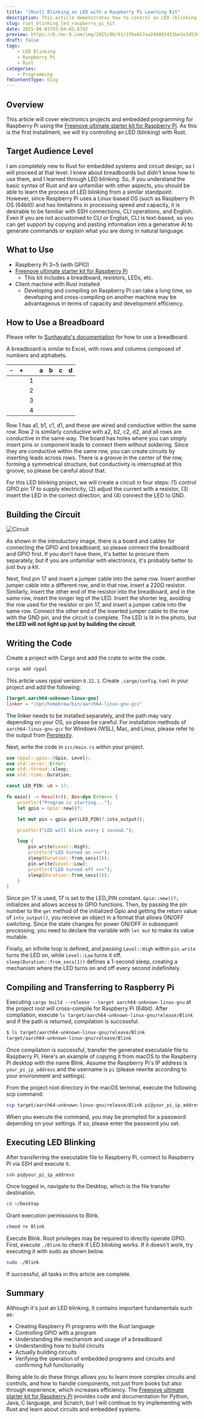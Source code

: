 ```yaml
---
title: "[Rust] Blinking an LED with a Raspberry Pi Learning Kit"
description: This article demonstrates how to control an LED (blinking) using the Rust language with the Freenove ultimate starter kit for Raspberry Pi.
slug: rust_blinking_led_raspberry_pi_kit
date: 2025-06-01T03:04:01.679Z
preview: https://b.rmc-8.com/img/2025/06/01/1fbe657aa246865432be2e1d53002531.jpg
draft: false
tags:
    - LED Blinking
    - Raspberry Pi
    - Rust
categories:
    - Programming
fmContentType: blog
---
```


## Overview

This article will cover electronics projects and embedded programming for Raspberry Pi using the [Freenove ultimate starter kit for Raspberry Pi](https://amzn.to/3SuDUX7). As this is the first installment, we will try controlling an LED (blinking) with Rust.

## Target Audience Level

I am completely new to Rust for embedded systems and circuit design, so I will proceed at that level. I knew about breadboards but didn't know how to use them, and I learned through LED blinking. So, if you understand the basic syntax of Rust and are unfamiliar with other aspects, you should be able to learn the process of LED blinking from a similar standpoint. However, since Raspberry Pi uses a Linux-based OS (such as Raspberry Pi OS (64bit)) and has limitations in processing speed and capacity, it is desirable to be familiar with SSH connections, CLI operations, and English. Even if you are not accustomed to CLI or English, CLI is text-based, so you can get support by copying and pasting information into a generative AI to generate commands or explain what you are doing in natural language.

## What to Use

* Raspberry Pi 3~5 (with GPIO)
* [Freenove ultimate starter kit for Raspberry Pi](https://amzn.to/3SuDUX7)
  * This kit includes a breadboard, resistors, LEDs, etc.
* Client machine with Rust installed
  * Developing and compiling on Raspberry Pi can take a long time, so developing and cross-compiling on another machine may be advantageous in terms of capacity and development efficiency.

## How to Use a Breadboard

Please refer to [Sunhayato's documentation](https://shop.sunhayato.co.jp/blogs/problem-solving/breadboard) for how to use a breadboard.

A breadboard is similar to Excel, with rows and columns composed of numbers and alphabets.

|  -  |  +  |     |  a  |  b  | c   | d   |
| :-: | :-: | :-: | :-: | :-: | --- | --- |
|     |     |  1  |     |     |     |     |
|     |     |  2  |     |     |     |     |
|     |     |  3  |     |     |     |     |
|     |     |  4  |     |     |     |     |

Row 1 has a1, b1, c1, d1, and these are wired and conductive within the same row. Row 2 is similarly conductive with a2, b2, c2, d2, and all rows are conductive in the same way. The board has holes where you can simply insert pins or component leads to connect them without soldering. Since they are conductive within the same row, you can create circuits by inserting leads across rows. There is a groove in the center of the row, forming a symmetrical structure, but conductivity is interrupted at this groove, so please be careful about that.

For this LED blinking project, we will create a circuit in four steps: (1) control GPIO pin 17 to supply electricity, (2) adjust the current with a resistor, (3) insert the LED in the correct direction, and (4) connect the LED to GND.

## Building the Circuit

![Circuit](https://b.rmc-8.com/img/2025/06/01/b1d2b212b3ea6735667c7cf9ed05d54b.jpg)

As shown in the introductory image, there is a board and cables for connecting the GPIO and breadboard, so please connect the breadboard and GPIO first. If you don't have them, it's better to procure them separately, but if you are unfamiliar with electronics, it's probably better to just buy a kit.

Next, find pin 17 and insert a jumper cable into the same row. Insert another jumper cable into a different row, and in that row, insert a 220Ω resistor. Similarly, insert the other end of the resistor into the breadboard, and in the same row, insert the longer leg of the LED. Insert the shorter leg, avoiding the row used for the resistor or pin 17, and insert a jumper cable into the same row. Connect the other end of the inserted jumper cable to the row with the GND pin, and the circuit is complete. The LED is lit in the photo, but **the LED will not light up just by building the circuit**.

## Writing the Code

Create a project with Cargo and add the crate to write the code.

```bash
cargo add rppal
```

This article uses rppal version `0.22.1`. Create `.cargo/config.toml` in your project and add the following:

```toml
[target.aarch64-unknown-linux-gnu]
linker = "/opt/homebrew/bin/aarch64-linux-gnu-gcc"
```

The linker needs to be installed separately, and the path may vary depending on your OS, so please be careful. For installation methods of `aarch64-linux-gnu-gcc` for Windows (WSL), Mac, and Linux, please refer to the output from [Perplexity](https://www.perplexity.ai/search/aarch64-linux-gnu-gccnoinsutor-XVTQpLzNQPGAZqpFPEpekA).

Next, write the code in `src/main.rs` within your project.

```rs
use rppal::gpio::{Gpio, Level};
use std::error::Error;
use std::thread::sleep;
use std::time::Duration;

const LED_PIN: u8 = 17;

fn main() -> Result<(), Box<dyn Error>> {
    println!("Program is starting...");
    let gpio = Gpio::new()?;

    let mut pin = gpio.get(LED_PIN)?.into_output();

    println!("LED will blink every 1 second.");

    loop {
        pin.write(Level::High);
        println!("LED turned on >>>");
        sleep(Duration::from_secs(1));
        pin.write(Level::Low);
        println!("LED turned off <<<");
        sleep(Duration::from_secs(1));
    }
}
```

Since pin 17 is used, 17 is set to the LED_PIN constant. `Gpio::new()?;` initializes and allows access to GPIO functions. Then, by passing the pin number to the `get` method of the initialized Gpio and getting the return value of `into_output()`, you receive an object in a format that allows ON/OFF switching. Since the state changes for power ON/OFF in subsequent processing, you need to declare the variable with `let mut` to make its value mutable.

Finally, an infinite loop is defined, and passing `Level::High` within `pin.write` turns the LED on, while `Level::Low` turns it off. `sleep(Duration::from_secs(1))` defines a 1-second sleep, creating a mechanism where the LED turns on and off every second indefinitely.

## Compiling and Transferring to Raspberry Pi

Executing `cargo build --release --target aarch64-unknown-linux-gnu` at the project root will cross-compile for Raspberry Pi (64bit). After compilation, execute `ls target/aarch64-unknown-linux-gnu/release/Blink` and if the path is returned, compilation is successful.

```bash
$ ls target/aarch64-unknown-linux-gnu/release/Blink
target/aarch64-unknown-linux-gnu/release/Blink
```

Once compilation is successful, transfer the generated executable file to Raspberry Pi. Here's an example of copying it from macOS to the Raspberry Pi desktop with the name Blink. Assume the Raspberry Pi's IP address is `your_pi_ip_address` and the username is `pi` (please rewrite according to your environment and settings).

From the project root directory in the macOS terminal, execute the following scp command:

```bash
scp target/aarch64-unknown-linux-gnu/release/Blink pi@your_pi_ip_address:~/Desktop/Blink
```

When you execute the command, you may be prompted for a password depending on your settings. If so, please enter the password you set.

## Executing LED Blinking

After transferring the executable file to Raspberry Pi, connect to Raspberry Pi via SSH and execute it.

```bash
ssh pi@your_pi_ip_address
```

Once logged in, navigate to the Desktop, which is the file transfer destination.

```bash
cd ~/Desktop
```

Grant execution permissions to Blink.

```bash
chmod +x Blink
```

Execute Blink. Root privileges may be required to directly operate GPIO. First, execute `./Blink` to check if LED blinking works. If it doesn't work, try executing it with sudo as shown below.

```bash
sudo ./Blink
```

If successful, all tasks in this article are complete.

## Summary

Although it's just an LED blinking, it contains important fundamentals such as:

* Creating Raspberry Pi programs with the Rust language
* Controlling GPIO with a program
* Understanding the mechanism and usage of a breadboard
* Understanding how to build circuits
* Actually building circuits
* Verifying the operation of embedded programs and circuits and confirming full functionality

Being able to do these things allows you to learn more complex circuits and controls, and how to handle components, not just from books but also through experience, which increases efficiency. The [Freenove ultimate starter kit for Raspberry Pi](https://amzn.to/3SuDUX7) provides code and documentation for Python, Java, C language, and Scratch, but I will continue to try implementing with Rust and learn about circuits and embedded systems.

